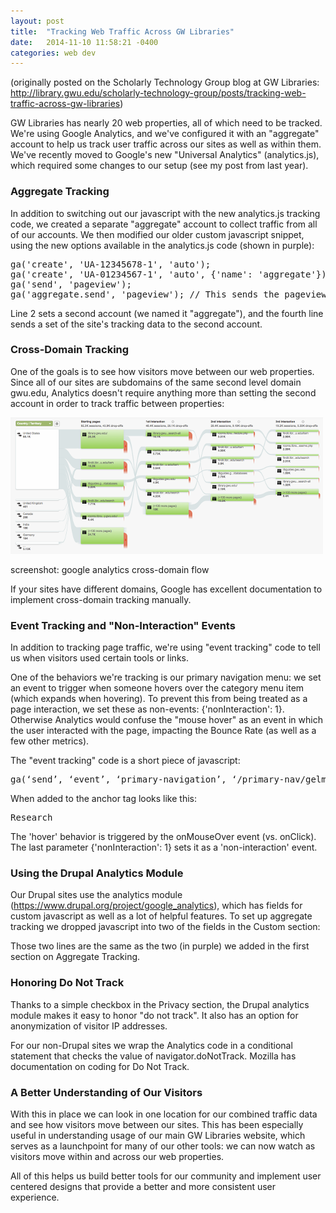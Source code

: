```yaml
---
layout: post
title:  "Tracking Web Traffic Across GW Libraries"
date:   2014-11-10 11:58:21 -0400
categories: web dev
---
```

<p style="font-syle: italic;">(originally posted on the Scholarly Technology Group blog at GW Libraries: <a href="http://library.gwu.edu/scholarly-technology-group/posts/tracking-web-traffic-across-gw-libraries">http://library.gwu.edu/scholarly-technology-group/posts/tracking-web-traffic-across-gw-libraries</a>)</p>

GW Libraries has nearly 20 web properties, all of which need to be tracked. We're using Google Analytics, and we've configured it with an "aggregate" account to help us track user traffic across our sites as well as within them. We've recently moved to Google's new "Universal Analytics" (analytics.js), which required some changes to our setup (see my post from last year).

<h3>Aggregate Tracking</h3>

In addition to switching out our javascript with the new analytics.js tracking code, we created a separate "aggregate" account to collect traffic from all of our accounts. We then modified our older custom javascript snippet, using the new options available in the analytics.js code (shown in purple):

<pre>
ga('create', 'UA-12345678-1', 'auto');
ga('create', 'UA-01234567-1', 'auto', {'name': 'aggregate'});  // This sets the "aggregate" Analytics account.
ga('send', 'pageview');
ga('aggregate.send', 'pageview'); // This sends the pageview to the "aggregate" Analytics account.
</pre>

Line 2 sets a second account (we named it "aggregate"), and the fourth line sends a set of the site's tracking data to the second account.

<h3>Cross-Domain Tracking</h3>

One of the goals is to see how visitors move between our web properties. Since all of our sites are subdomains of the same second level domain gwu.edu, Analytics doesn't require anything more than setting the second account in order to track traffic between properties:

<img src="https://github.com/StudioZut/studiozut.github.io/blob/master/_posts/cross-domain-flow.png?raw=true" alt="screenshot of Google Analytics user flow">

screenshot: google analytics cross-domain flow

If your sites have different domains, Google has excellent documentation to implement cross-domain tracking manually. 

<h3>Event Tracking and "Non-Interaction" Events</h3>

In addition to tracking page traffic, we're using "event tracking" code to tell us when visitors used certain tools or links. 

One of the behaviors we're tracking is our primary navigation menu: we set an event to trigger when someone hovers over the category menu item (which expands when hovering). To prevent this from being treated as a page interaction, we set these as non-events: {'nonInteraction': 1}. Otherwise Analytics would confuse the "mouse hover" as an event in which the user interacted with the page, impacting the Bounce Rate (as well as a few other metrics). 

The "event tracking" code is a short piece of javascript:

<pre>
ga(‘send’, ‘event’, ‘primary-navigation’, ‘/primary-nav/gelman-library/research-hover’, {'nonInteraction': 1});
</pre>

When added to the anchor tag looks like this:

<pre>
<a onMouseOver="ga(‘send’, ‘event’, ‘primary-navigation’, ‘/primary-nav/gelman-library/research-hover’, {'nonInteraction': 1});">Research</a>
</pre>

The 'hover' behavior is triggered by the onMouseOver event (vs. onClick). The last parameter {'nonInteraction': 1} sets it as a 'non-interaction' event.

<h3>Using the Drupal Analytics Module</h3>

Our Drupal sites use the analytics module (https://www.drupal.org/project/google_analytics), which has fields for custom javascript as well as a lot of helpful features. To set up aggregate tracking we dropped javascript into two of the fields in the Custom section:

Those two lines are the same as the two (in purple) we added in the first section on Aggregate Tracking.

<h3>Honoring Do Not Track</h3>

Thanks to a simple checkbox in the Privacy section, the Drupal analytics module makes it easy to honor "do not track". It also has an option for anonymization of visitor IP addresses.

For our non-Drupal sites we wrap the Analytics code in a conditional statement that checks the value of navigator.doNotTrack. Mozilla has documentation on coding for Do Not Track.

<h3>A Better Understanding of Our Visitors</h3>

With this in place we can look in one location for our combined traffic data and see how visitors move between our sites. This has been especially useful in understanding usage of our main GW Libraries website, which serves as a launchpoint for many of our other tools: we can now watch as visitors move within and across our web properties.

All of this helps us build better tools for our community and implement user centered designs that provide a better and more consistent user experience.
